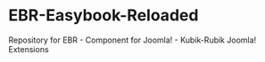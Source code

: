 EBR-Easybook-Reloaded
=====================

Repository for EBR - Component for Joomla! - Kubik-Rubik Joomla! Extensions